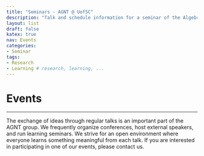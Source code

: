 ```yaml
---
title: "Seminars - AGNT @ UofSC"
description: "Talk and schedule information for a seminar of the Algebra, Geometry, and Number Theory group at the Univesity of South Carolina"
layout: list
draft: false
katex: true
nav: Events
categories:
- Seminar 
tags:
- Research 
- Learning # research, learning, ... 
---
```


# Events
----
The exchange of ideas through regular talks is an important part of the AGNT group. We frequently organize conferences, host external speakers, and run learning seminars. We strive for an open environment where everyone learns something meaningful from each talk. If you are interested in participating in one of our events, please contact us. 